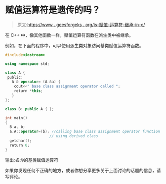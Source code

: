# 赋值运算符是遗传的吗？

> 原文:[https://www . geesforgeks . org/is-赋值-运算符-继承-in-c/](https://www.geeksforgeeks.org/is-assignment-operator-inherited-in-c/)

在 C++ 中，像其他函数一样，赋值运算符函数在派生类中被继承。

例如，在下面的程序中，可以使用派生类对象访问基类赋值运算符函数。

```cpp
#include<iostream>

using namespace std;

class A {
 public:
   A & operator= (A &a) { 
    cout<<" base class assignment operator called "; 
    return *this;
   }
};

class B: public A { };

int main()
{
  B a, b;
  a.A::operator=(b); //calling base class assignment operator function 
                    // using derived class
  getchar();
  return 0;
}
```

输出:*名为*的基类赋值运算符

如果你发现任何不正确的地方，或者你想分享更多关于上面讨论的话题的信息，请写评论。